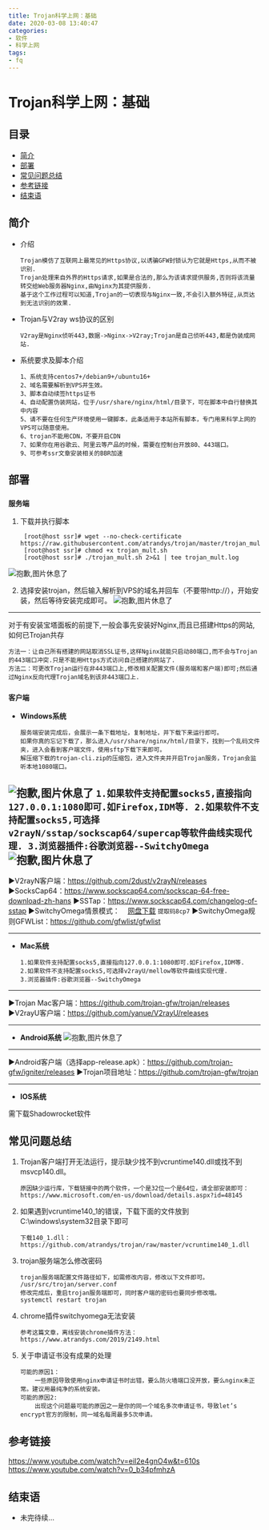 ```yaml
---
title: Trojan科学上网：基础
date: 2020-03-08 13:40:47
categories:
- 软件
- 科学上网
tags:
- fq
---
```


# Trojan科学上网：基础

## 目录

- [简介](#简介)
- [部署](#部署)
- [常见问题总结](#常见问题总结)
- [参考链接](#参考链接)
- [结束语](#结束语)

## 简介

- 介绍
    ```
    Trojan模仿了互联网上最常见的Https协议,以诱骗GFW封锁认为它就是Https,从而不被识别.
    Trojan处理来自外界的Https请求,如果是合法的,那么为该请求提供服务,否则将该流量转交给Web服务器Nginx,由Nginx为其提供服务.
    基于这个工作过程可以知道,Trojan的一切表现与Nginx一致,不会引入额外特征,从页达到无法识别的效果.
    ```
- Trojan与V2ray ws协议的区别
    ```
    V2ray是Nginx侦听443,数据->Nginx->V2ray;Trojan是自己侦听443,都是伪装成网站.
    ```
- 系统要求及脚本介绍
    ```
    1、系统支持centos7+/debian9+/ubuntu16+
    2、域名需要解析到VPS并生效。
    3、脚本自动续签https证书
    4、自动配置伪装网站，位于/usr/share/nginx/html/目录下，可在脚本中自行替换其中内容
    5、请不要在任何生产环境使用一键脚本，此条适用于本站所有脚本，专门用来科学上网的VPS可以随意使用。
    6、trojan不能用CDN，不要开启CDN
    7、如果你在用谷歌云、阿里云等产品的时候，需要在控制台开放80、443端口。
    9、可参考ssr文章安装相关的BBR加速
    ```

## 部署

### `服务端`

1. 下载并执行脚本
    ```
     [root@host ssr]# wget --no-check-certificate https://raw.githubusercontent.com/atrandys/trojan/master/trojan_mult.sh
     [root@host ssr]# chmod +x trojan_mult.sh
     [root@host ssr]# ./trojan_mult.sh 2>&1 | tee trojan_mult.log
    ```
![抱歉,图片休息了](st-trojan-basic/st-trojan-basic-001.png "trojan脚本主界面")

2. 选择安装trojan，然后输入解析到VPS的域名并回车（不要带http://），开始安装，然后等待安装完成即可。
![抱歉,图片休息了](st-trojan-basic/st-trojan-basic-002.png "trojan安装完成")

---
对于有安装宝塔面板的前提下,一般会事先安装好Nginx,而且已搭建Https的网站,如何已Trojan共存
```
方法一：让自己所有搭建的网站取消SSL证书,这样Nginx就能只启动80端口,而不会与Trojan的443端口冲突.只是不能用Https方式访问自己搭建的网站了.
方法二：可更改Trojan运行在非443端口上,修改相关配置文件(服务端和客户端)即可;然后通过Nginx反向代理Trojan域名到该非443端口上.
```

### `客户端`

- **Windows系统**
    ```
    服务端安装完成后，会展示一条下载地址，复制地址，并下载下来运行即可。
    如果你真的忘记下载了，那么进入/usr/share/nginx/html/目录下，找到一个乱码文件夹，进入会看到客户端文件，使用sftp下载下来即可。
    解压缩下载的trojan-cli.zip的压缩包，进入文件夹并开启Trojan服务，Trojan会监听本地1080端口。
    ```
![抱歉,图片休息了](st-trojan-basic/st-trojan-basic-003.png "trojan客户端")
    ```
    1.如果软件支持配置socks5,直接指向127.0.0.1:1080即可.如Firefox,IDM等.
    2.如果软件不支持配置socks5,可选择v2rayN/sstap/sockscap64/supercap等软件曲线实现代理.
    3.浏览器插件:谷歌浏览器--SwitchyOmega
    ```
![抱歉,图片休息了](st-trojan-basic/st-trojan-basic-004.png "SwitchyOmega设置")    
---
►V2rayN客户端：<https://github.com/2dust/v2rayN/releases>
►SocksCap64：<https://www.sockscap64.com/sockscap-64-free-download-zh-hans>
►SSTap：<https://www.sockscap64.com/changelog-of-sstap>
►SwitchyOmega情景模式：<img src="st-trojan-basic/dowload.png" width="16" height="16" align="center" />[网盘下载](https://pan.baidu.com/s/1nN60uMMsit4XNYS90eASaw) `提取码8cp7`
►SwitchyOmega规则GFWList：<https://github.com/gfwlist/gfwlist>

---

- **Mac系统**
    ```
    1.如果软件支持配置socks5,直接指向127.0.0.1:1080即可.如Firefox,IDM等.
    2.如果软件不支持配置socks5,可选择v2rayU/mellow等软件曲线实现代理.
    3.浏览器插件:谷歌浏览器--SwitchyOmega
    ```
---
►Trojan Mac客户端：<https://github.com/trojan-gfw/trojan/releases>
►V2rayU客户端：<https://github.com/yanue/V2rayU/releases>

---
- **Android系统**
![抱歉,图片休息了](st-trojan-basic/st-trojan-basic-005.png "Igniter客户端")
---
►Android客户端（选择app-release.apk）：<https://github.com/trojan-gfw/igniter/releases>
►Trojan项目地址：<https://github.com/trojan-gfw/trojan>

---

- **IOS系统**

需下载Shadowrocket软件

## 常见问题总结

1. Trojan客户端打开无法运行，提示缺少找不到vcruntime140.dll或找不到msvcp140.dll。
    ```
    原因缺少运行库，下载链接中的两个软件，一个是32位一个是64位，请全部安装即可：
    https://www.microsoft.com/en-us/download/details.aspx?id=48145
    ```
2. 如果遇到vcruntime140_1的错误，下载下面的文件放到C:\windows\system32目录下即可
    ```
    下载140_1.dll：https://github.com/atrandys/trojan/raw/master/vcruntime140_1.dll
    ```
3. trojan服务端怎么修改密码
    ```
    trojan服务端配置文件路径如下，如需修改内容，修改以下文件即可。
    /usr/src/trojan/server.conf
    修改完成后，重启trojan服务端即可，同时客户端的密码也要同步修改哦。
    systemctl restart trojan
    ```
4. chrome插件switchyomega无法安装
    ```
    参考这篇文章，离线安装chrome插件方法：https://www.atrandys.com/2019/2149.html
    ```
5. 关于申请证书没有成果的处理
    ```
    可能的原因1：
        一些原因导致使用nginx申请证书时出错，要么防火墙端口没开放，要么nginx未正常。建议用最纯净的系统安装。
    可能的原因2:
        出现这个问题最可能的原因之一是你的同一个域名多次申请证书，导致let’s encrypt官方的限制，同一域名每周最多5次申请。
    ```

## 参考链接

<https://www.youtube.com/watch?v=eiI2e4gnO4w&t=610s>
<https://www.youtube.com/watch?v=0_b34pfmhzA>

## 结束语

- 未完待续...